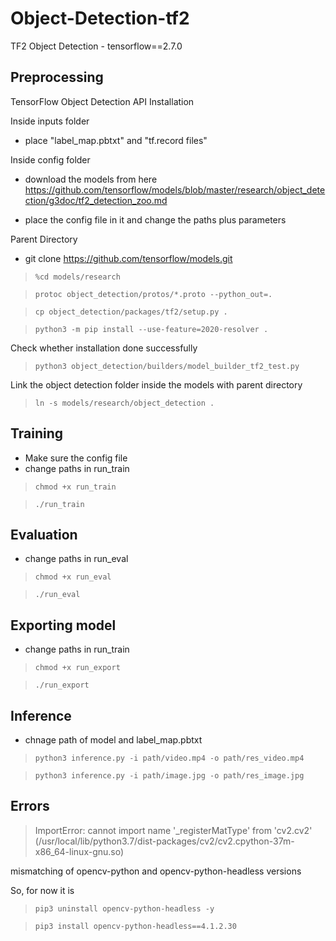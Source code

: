 # Object-Detection-tf2

TF2 Object Detection - tensorflow==2.7.0

## Preprocessing

TensorFlow Object Detection API Installation

Inside inputs folder

* place "label_map.pbtxt" and "tf.record files"

Inside config folder

* download the models from here https://github.com/tensorflow/models/blob/master/research/object_detection/g3doc/tf2_detection_zoo.md

* place the config file in it and change the paths plus parameters

Parent Directory

* git clone https://github.com/tensorflow/models.git

> `%cd models/research`

> `protoc object_detection/protos/*.proto --python_out=.`

> `cp object_detection/packages/tf2/setup.py .`

> `python3 -m pip install --use-feature=2020-resolver .`

Check whether installation done successfully

> `python3 object_detection/builders/model_builder_tf2_test.py`

Link the object detection folder inside the models with parent directory

> `ln -s models/research/object_detection .`

## Training

* Make sure the config file
* change paths in run_train

> `chmod +x run_train`

> `./run_train`

## Evaluation

* change paths in run_eval

> `chmod +x run_eval`

> `./run_eval`

## Exporting model

* change paths in run_train

> `chmod +x run_export`

> `./run_export`

## Inference

* chnage path of model and label_map.pbtxt

> `python3 inference.py -i path/video.mp4 -o path/res_video.mp4`

> `python3 inference.py -i path/image.jpg -o path/res_image.jpg`

## Errors

> ImportError: cannot import name '_registerMatType' from 'cv2.cv2' (/usr/local/lib/python3.7/dist-packages/cv2/cv2.cpython-37m-x86_64-linux-gnu.so)

mismatching of opencv-python and opencv-python-headless versions

So, for now it is

> `pip3 uninstall opencv-python-headless -y`

> `pip3 install opencv-python-headless==4.1.2.30`
